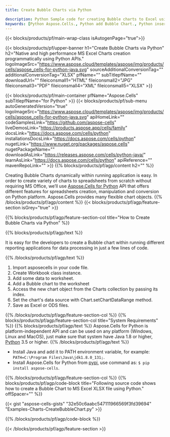 ```yaml
---
title: Create Bubble Charts via Python

description: Python Sample code for creating Bubble charts to Excel using Python Library. Use this code for creating a Bubble chart to MS Excel within Python based application.
keywords: [Python Aspose.Cells., Python add Bubble Chart., Python insert Bubble Chart., Python create Bubble Chart]
---
```


{{< blocks/products/pf/main-wrap-class isAutogenPage="true">}}

{{< blocks/products/pf/upper-banner h1="Create Bubble Charts via Python" h2="Native and high performance MS Excel Charts creation  programmatically using Python APIs." logoImageSrc="https://www.aspose.cloud/templates/aspose/img/products/cells/aspose_cells-for-python-java.svg" sourceAdditionalConversionTag="" additionalConversionTag="XLSX" pfName="" subTitlepfName="" downloadUrl="" fileiconsmall1="HTML" fileiconsmall2="JPG" fileiconsmall3="PDF" fileiconsmall4="XML" fileiconsmall5="XLSX" >}}

{{< blocks/products/pf/main-container pfName="Aspose.Cells" subTitlepfName="for Python" >}}
{{< blocks/products/pf/sub-menu autoGeneratedVersion="true" logoImageSrc="https://www.aspose.cloud/templates/aspose/img/products/cells/aspose_cells-for-python-java.svg" apiHomeLink="" codeSamplesLink="https://github.com/aspose-cells" liveDemosLink="https://products.aspose.app/cells/family" docsLink="https://docs.aspose.com/cells/python" installationsDocsLink="https://docs.aspose.com/cells/python" nugetLink="https://www.nuget.org/packages/aspose.cells" nugetPackageName="" downloadAsLink="https://releases.aspose.com/cells/python-java/" learnAsLink="https://docs.aspose.com/cells/python" apiReference="" mavenRepoLink="" >}}
{{% blocks/products/pf/agp/content h2="" %}}

Creating Bubble Charts dynamically within running application is easy. In order to create variety of charts to spreadsheets from scratch without requiring MS Office, we’ll use [Aspose.Cells for Python](https://pypi.org/project/aspose.cells)  API that offers different features for spreadsheets creation, manipulation and conversion on Python platform. Aspose.Cells provides many flexible chart objects.
{{% /blocks/products/pf/agp/content %}}
{{< blocks/products/pf/agp/feature-section isGrey="true" >}}

{{% blocks/products/pf/agp/feature-section-col title="How to Create Bubble Charts  via Python" %}}

{{% blocks/products/pf/agp/text %}}

It is easy for the developers to create a Bubble chart within running different reporting applications for data processing in just a few lines of code.

{{% /blocks/products/pf/agp/text %}}

1. Import asposecells in your code file.
1. Create Workbook class instance.
1. Add some data to worksheet.
1. Add a Bubble chart to the worksheet
1. Access the new chart object from the Charts collection by passing its index.
1. Set the chart's data source with Chart.setChartDataRange method.
1. Save as Excel or ODS files.

{{% /blocks/products/pf/agp/feature-section-col %}}
{{% blocks/products/pf/agp/feature-section-col title="System Requirements" %}}
{{% blocks/products/pf/agp/text %}}
 Aspose.Cells for Python is platform-independent API and can be used on any platform (Windows, Linux and MacOS), just make sure that system have Java 1.8 or higher, [Python](https://www.python.org/downloads/) 3.5 or higher.
{{% /blocks/products/pf/agp/text %}}
- Install Java and add it to PATH environment variable, for example: <code>PATH=C:\Program Files\Java\jdk1.8.0_131;</code>.
- Install Aspose.Cells for Python from <a href="https://pypi.org/project/aspose-cells/">pypi</a>, use command as: <code>$ pip install aspose-cells</code>.

{{% /blocks/products/pf/agp/feature-section-col %}}
{{% blocks/products/pf/agp/code-block title="Following source code shows how to create a Bubble Chart to MS Excel XLSX file using Python." offSpacer="" %}}

{{< gist "aspose-cells-gists" "32e50c6aabc547111966569f3fd39694" "Examples-Charts-CreateBubbleChart.py" >}}

{{% /blocks/products/pf/agp/code-block %}}

{{< /blocks/products/pf/agp/feature-section >}}

<!-- aboutfile Starts -->
